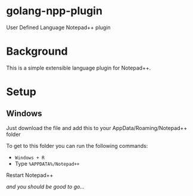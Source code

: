 # golang-npp-plugin
User Defined Language Notepad++ plugin

# Background
This is a simple extensible language plugin for Notepad++.

# Setup
## Windows
Just download the file and add this to your AppData/Roaming/Notepad++ folder 

To get to this folder you can run the following commands:


- `Windows + R`
- Type `%APPDATA%/Notepad++`

Restart Notepad++

*and you should be good to go...*
